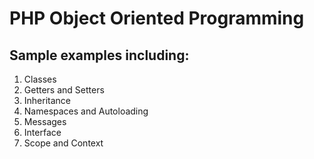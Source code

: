 # PHP Object Oriented Programming

## Sample examples including:

1. Classes
2. Getters and Setters
3. Inheritance
4. Namespaces and Autoloading
4. Messages
5. Interface
6. Scope and Context